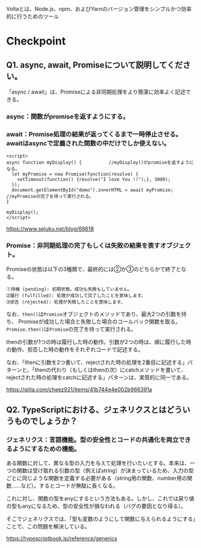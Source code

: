 Voltaとは、Node.js、npm、およびYarnのバージョン管理をシンプルかつ効率的に行うためのツール

# Checkpoint

## Q1. async, await, Promiseについて説明してください。

「async / await」は、Promiseによる非同期処理をより簡潔に効率よく記述できる。

### async：関数がpromiseを返すようにする。

### await：Promise処理の結果が返ってくるまで一時停止させる。awaitはasyncで定義された関数の中だけでしか使えない。

```
<script>
async function myDisplay() {          //myDisplay()がpromiseを返すようになる。
  let myPromise = new Promise(function(resolve) {
    setTimeout(function() {resolve("I love You !!");}, 3000);
  });
  document.getElementById("demo").innerHTML = await myPromise;            //myPromiseの完了を待って実行される。
}

myDisplay();
</script>
```
https://www.sejuku.net/blog/69618

### Promise：非同期処理の完了もしくは失敗の結果を表すオブジェクト。
Promiseの状態は以下の3種類で、最終的には②か③のどちらかで終了となる。
```
➀待機 (pending): 初期状態。成功も失敗もしていません。
➁履行 (fulfilled): 処理が成功して完了したことを意味します。
➂拒否 (rejected): 処理が失敗したことを意味します。
```
なお、`then()`は`Promise`オブジェクトのメソッドであり、最大2つの引数を持ち、 Promiseが成功した場合と失敗した場合のコールバック関数を取る。`Promise.then()`は`Promise`の完了を待って実行される。

thenの引数が1つの時は履行した時の動作。引数が2つの時は、順に履行した時の動作、拒否した時の動作をそれぞれコードで記述する。

なお、「thenに引数を2つ書いて、rejectされた時の処理を2番目に記述する」パターンと、「thenの代わり（もしくはthenの次）にcatchメソッドを書いて、rejectされた時の処理をcatchに記述する」パターンは、実質的に同一である。

https://qiita.com/cheez921/items/41b744e4e002b966391a



## Q2. TypeScriptにおける、ジェネリクスとはどういうものでしょうか？
### ジェネリクス：言語機能。型の安全性とコードの共通化を両立できるようにするための機能。

ある関数に対して、異なる型の入力を与えて処理を行いたいとする。本来は、一つの関数は受け取れる引数の型（例えばstring）が決まっているため、入力の型ごとに同じような関数を定義する必要がある（string用の関数、number用の関数……など）。するとコードが無駄に長くなる。

これに対し、関数の型をanyにするという方法もある。しかし、これでは戻り値の型もanyになるため、型の安全性が損なわれる（バグの要因となり得る）。

そこでジェネリクスでは、「型も変数のようにして関数に与えられるようにする」ことで、この問題を解決している。


https://typescriptbook.jp/reference/generics






